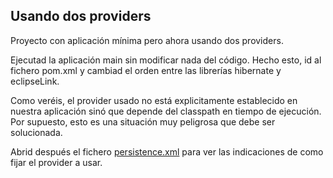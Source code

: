 ## Usando dos providers

Proyecto con aplicación mínima pero ahora usando dos providers.

Ejecutad la aplicación main sin modificar nada del código. Hecho esto, id al fichero 
pom.xml y cambiad el orden entre las librerías hibernate y eclipseLink.

Como veréis, el provider usado no está explicitamente establecido en nuestra aplicación sinó
que depende del classpath en tiempo de ejecución. Por supuesto, esto es una situación muy peligrosa
que debe ser solucionada.

Abrid después el fichero [persistence.xml](src/main/resources/META-INF/persistence.xml) para ver
las indicaciones de como fijar el provider a usar.
